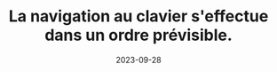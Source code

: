 ---
N: '162'
Rubrique: Navigation
title: La navigation au clavier s'effectue dans un ordre prévisible.
detail: La navigation au clavier s'effectue dans un ordre prévisible.
categories: [" Navigation"]
agrege: O4162-E054
opquast: '4162'
indiceebook: '54'
description: "Règle n° 054"
weight:  054
actif: '1'
layout: rules
date: 2023-09-28
tags: ["", ""]
objectif: ["", ""]
Meo: ""
Controle: ""
Auteur: ""
---